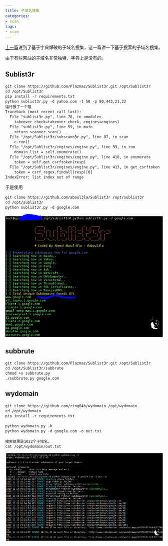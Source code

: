 ```yaml
---
title: 子域名搜集
categories:
- scan
tags:
- scan
---
```



[上一篇](https://whale3070.github.io/scan/2019/07/31/11-x/)说到了基于字典爆破的子域名搜集，这一篇讲一下基于搜索的子域名搜集。

由于有些网站的子域名非常独特，字典上是没有的。

## Sublist3r
```
git clone https://github.com/Plazmaz/Sublist3r.git /opt/Sublist3r
cd /opt/Sublist3r
pip install -r requirements.txt
python sublist3r.py -d yahoo.com -t 50 -p 80,443,21,22
运行报了一个错
Traceback (most recent call last):
  File "sublist3r.py", line 78, in <module>
    takeover_check=takeover_check, engines=engines)
  File "sublist3r.py", line 59, in main
    return scanner.scan()
  File "/opt/Sublist3r/subscann3r.py", line 87, in scan
    e.run()
  File "/opt/Sublist3r/engines/engine.py", line 39, in run
    domain_list = self.enumerate()
  File "/opt/Sublist3r/engines/engine.py", line 418, in enumerate
    token = self.get_csrftoken(resp)
  File "/opt/Sublist3r/engines/engine.py", line 413, in get_csrftoken
    token = csrf_regex.findall(resp)[0]
IndexError: list index out of range
```
于是使用
```
git clone https://github.com/aboul3la/Sublist3r /opt/sublist3r
cd /opt/sublist3r
python sublist3r.py -d google.com
```
![22](https://raw.githubusercontent.com/Whale3070/Whale3070.github.io/master/images/11-13-11/22.PNG)

## subbrute
```
git clone https://github.com/Plazmaz/Sublist3r.git /opt/Sublist3r
cd /opt/Sublist3r/subbrute
chmod +x subbrute.py
./subbrute.py google.com
```
## wydomain
```
git clone https://github.com/ring04h/wydomain /opt/wydomain
cd /opt/wydomain
pip install -r requirements.txt

python wydomain.py -h
python wydomain.py -d google.com -o out.txt

搜索结果是1022个子域名。
cat /opt/wydomain/out.txt
```

![23](https://raw.githubusercontent.com/Whale3070/Whale3070.github.io/master/images/11-13-11/23.PNG)

